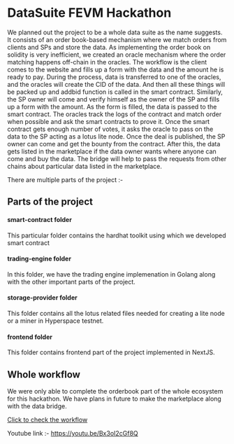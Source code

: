 
# DataSuite FEVM Hackathon

We planned out the project to be a whole data suite as the name suggests. It consists of an order book-based mechanism where we match orders from clients and SPs and store the data. As implementing the order book on solidity is very inefficient, we created an oracle mechanism where the order matching happens off-chain in the oracles. The workflow is the client comes to the website and fills up a form with the data and the amount he is ready to pay. During the process, data is transferred to one of the oracles, and the oracles will create the CID of the data. And then all these things will be packed up and addbid function is called in the smart contract. Similarly, the SP owner will come and verify himself as the owner of the SP and fills up a form with the amount. As the form is filled, the data is passed to the smart contract. The oracles track the logs of the contract and match order when possible and ask the smart contracts to prove it. Once the smart contract gets enough number of votes, it asks the oracle to pass on the data to the SP acting as a lotus lite node. Once the deal is published, the SP owner can come and get the bounty from the contract. After this, the data gets listed in the marketplace if the data owner wants where anyone can come and buy the data. The bridge will help to pass the requests from other chains about particular data listed in the marketplace.

There are multiple parts of the project :- 


## Parts of the project

#### smart-contract folder

This particular folder contains the hardhat toolkit using which we developed smart contract

#### trading-engine folder

In this folder, we have the trading engine implemenation in Golang along with the other important parts of the project.

#### storage-provider folder

This folder contains all the lotus related files needed for creating a lite node or a miner in Hyperspace testnet.

#### frontend folder

This folder contains frontend part of the project implemented in NextJS.

## Whole workflow

We were only able to complete the orderbook part of the whole ecosystem for this hackathon. We have plans in future to make the marketplace along with the data bridge.

[Click to check the workflow](https://drive.google.com/file/d/15ewSLzcvHGoMkC1Vspu4SjUalrAeW9ZS/view)

Youtube link :- https://youtu.be/Bx3oI2cGf8Q
